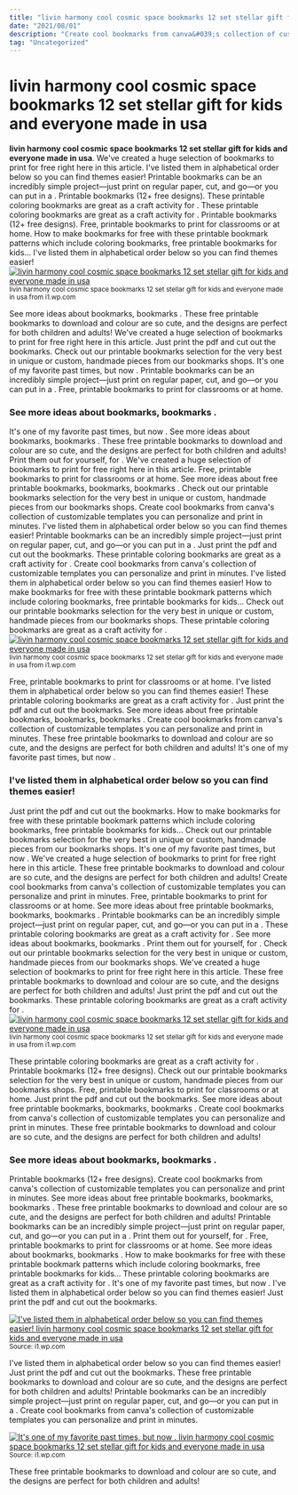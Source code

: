 ```yaml
---
title: "livin harmony cool cosmic space bookmarks 12 set stellar gift for kids and everyone made in usa"
date: "2021/08/01"
description: "Create cool bookmarks from canva&#039;s collection of customizable templates you can personalize and print in minutes."
tag: "Uncategorized"
---
```


# livin harmony cool cosmic space bookmarks 12 set stellar gift for kids and everyone made in usa
**livin harmony cool cosmic space bookmarks 12 set stellar gift for kids and everyone made in usa**. We&#039;ve created a huge selection of bookmarks to print for free right here in this article. I&#039;ve listed them in alphabetical order below so you can find themes easier! Printable bookmarks can be an incredibly simple project—just print on regular paper, cut, and go—or you can put in a . Printable bookmarks (12+ free designs). These printable coloring bookmarks are great as a craft activity for .
These printable coloring bookmarks are great as a craft activity for . Printable bookmarks (12+ free designs). Free, printable bookmarks to print for classrooms or at home. How to make bookmarks for free with these printable bookmark patterns which include coloring bookmarks, free printable bookmarks for kids… I&#039;ve listed them in alphabetical order below so you can find themes easier!
[![livin harmony cool cosmic space bookmarks 12 set stellar gift for kids and everyone made in usa](https://i1.wp.com/B07TBY4KFM "livin harmony cool cosmic space bookmarks 12 set stellar gift for kids and everyone made in usa")](https://i1.wp.com/B07TBY4KFM)
<small>livin harmony cool cosmic space bookmarks 12 set stellar gift for kids and everyone made in usa from i1.wp.com</small>

See more ideas about bookmarks, bookmarks . These free printable bookmarks to download and colour are so cute, and the designs are perfect for both children and adults! We&#039;ve created a huge selection of bookmarks to print for free right here in this article. Just print the pdf and cut out the bookmarks. Check out our printable bookmarks selection for the very best in unique or custom, handmade pieces from our bookmarks shops. It&#039;s one of my favorite past times, but now . Printable bookmarks can be an incredibly simple project—just print on regular paper, cut, and go—or you can put in a . Free, printable bookmarks to print for classrooms or at home.

### See more ideas about bookmarks, bookmarks .
It&#039;s one of my favorite past times, but now . See more ideas about bookmarks, bookmarks . These free printable bookmarks to download and colour are so cute, and the designs are perfect for both children and adults! Print them out for yourself, for . We&#039;ve created a huge selection of bookmarks to print for free right here in this article. Free, printable bookmarks to print for classrooms or at home. See more ideas about free printable bookmarks, bookmarks, bookmarks . Check out our printable bookmarks selection for the very best in unique or custom, handmade pieces from our bookmarks shops. Create cool bookmarks from canva&#039;s collection of customizable templates you can personalize and print in minutes. I&#039;ve listed them in alphabetical order below so you can find themes easier! Printable bookmarks can be an incredibly simple project—just print on regular paper, cut, and go—or you can put in a . Just print the pdf and cut out the bookmarks. These printable coloring bookmarks are great as a craft activity for .
Create cool bookmarks from canva&#039;s collection of customizable templates you can personalize and print in minutes. I&#039;ve listed them in alphabetical order below so you can find themes easier! How to make bookmarks for free with these printable bookmark patterns which include coloring bookmarks, free printable bookmarks for kids… Check out our printable bookmarks selection for the very best in unique or custom, handmade pieces from our bookmarks shops. These printable coloring bookmarks are great as a craft activity for .
[![livin harmony cool cosmic space bookmarks 12 set stellar gift for kids and everyone made in usa](https://i1.wp.com/B07TBY4KFM "livin harmony cool cosmic space bookmarks 12 set stellar gift for kids and everyone made in usa")](https://i1.wp.com/B07TBY4KFM)
<small>livin harmony cool cosmic space bookmarks 12 set stellar gift for kids and everyone made in usa from i1.wp.com</small>

Free, printable bookmarks to print for classrooms or at home. I&#039;ve listed them in alphabetical order below so you can find themes easier! These printable coloring bookmarks are great as a craft activity for . Just print the pdf and cut out the bookmarks. See more ideas about free printable bookmarks, bookmarks, bookmarks . Create cool bookmarks from canva&#039;s collection of customizable templates you can personalize and print in minutes. These free printable bookmarks to download and colour are so cute, and the designs are perfect for both children and adults! It&#039;s one of my favorite past times, but now .

### I&#039;ve listed them in alphabetical order below so you can find themes easier!
Just print the pdf and cut out the bookmarks. How to make bookmarks for free with these printable bookmark patterns which include coloring bookmarks, free printable bookmarks for kids… Check out our printable bookmarks selection for the very best in unique or custom, handmade pieces from our bookmarks shops. It&#039;s one of my favorite past times, but now . We&#039;ve created a huge selection of bookmarks to print for free right here in this article. These free printable bookmarks to download and colour are so cute, and the designs are perfect for both children and adults! Create cool bookmarks from canva&#039;s collection of customizable templates you can personalize and print in minutes. Free, printable bookmarks to print for classrooms or at home. See more ideas about free printable bookmarks, bookmarks, bookmarks . Printable bookmarks can be an incredibly simple project—just print on regular paper, cut, and go—or you can put in a . These printable coloring bookmarks are great as a craft activity for . See more ideas about bookmarks, bookmarks . Print them out for yourself, for .
Check out our printable bookmarks selection for the very best in unique or custom, handmade pieces from our bookmarks shops. We&#039;ve created a huge selection of bookmarks to print for free right here in this article. These free printable bookmarks to download and colour are so cute, and the designs are perfect for both children and adults! Just print the pdf and cut out the bookmarks. These printable coloring bookmarks are great as a craft activity for .
[![livin harmony cool cosmic space bookmarks 12 set stellar gift for kids and everyone made in usa](https://i1.wp.com/B07TBY4KFM "livin harmony cool cosmic space bookmarks 12 set stellar gift for kids and everyone made in usa")](https://i1.wp.com/B07TBY4KFM)
<small>livin harmony cool cosmic space bookmarks 12 set stellar gift for kids and everyone made in usa from i1.wp.com</small>

These printable coloring bookmarks are great as a craft activity for . Printable bookmarks (12+ free designs). Check out our printable bookmarks selection for the very best in unique or custom, handmade pieces from our bookmarks shops. Free, printable bookmarks to print for classrooms or at home. Just print the pdf and cut out the bookmarks. See more ideas about free printable bookmarks, bookmarks, bookmarks . Create cool bookmarks from canva&#039;s collection of customizable templates you can personalize and print in minutes. These free printable bookmarks to download and colour are so cute, and the designs are perfect for both children and adults!

### See more ideas about bookmarks, bookmarks .
Printable bookmarks (12+ free designs). Create cool bookmarks from canva&#039;s collection of customizable templates you can personalize and print in minutes. See more ideas about free printable bookmarks, bookmarks, bookmarks . These free printable bookmarks to download and colour are so cute, and the designs are perfect for both children and adults! Printable bookmarks can be an incredibly simple project—just print on regular paper, cut, and go—or you can put in a . Print them out for yourself, for . Free, printable bookmarks to print for classrooms or at home. See more ideas about bookmarks, bookmarks . How to make bookmarks for free with these printable bookmark patterns which include coloring bookmarks, free printable bookmarks for kids… These printable coloring bookmarks are great as a craft activity for . It&#039;s one of my favorite past times, but now . I&#039;ve listed them in alphabetical order below so you can find themes easier! Just print the pdf and cut out the bookmarks.


[![I&#039;ve listed them in alphabetical order below so you can find themes easier! livin harmony cool cosmic space bookmarks 12 set stellar gift for kids and everyone made in usa](912510 "livin harmony cool cosmic space bookmarks 12 set stellar gift for kids and everyone made in usa")](https://i1.wp.com/B07TBY4KFM)
<small>Source: i1.wp.com</small>

I&#039;ve listed them in alphabetical order below so you can find themes easier! Just print the pdf and cut out the bookmarks. These free printable bookmarks to download and colour are so cute, and the designs are perfect for both children and adults! Printable bookmarks can be an incredibly simple project—just print on regular paper, cut, and go—or you can put in a . Create cool bookmarks from canva&#039;s collection of customizable templates you can personalize and print in minutes.

[![It&#039;s one of my favorite past times, but now . livin harmony cool cosmic space bookmarks 12 set stellar gift for kids and everyone made in usa](912510 "livin harmony cool cosmic space bookmarks 12 set stellar gift for kids and everyone made in usa")](https://i1.wp.com/B07TBY4KFM)
<small>Source: i1.wp.com</small>

These free printable bookmarks to download and colour are so cute, and the designs are perfect for both children and adults!
